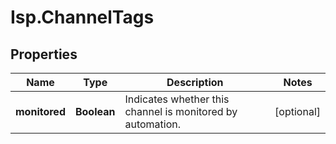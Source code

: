 # Isp.ChannelTags

## Properties

Name | Type | Description | Notes
------------ | ------------- | ------------- | -------------
**monitored** | **Boolean** | Indicates whether this channel is monitored by automation. | [optional] 


